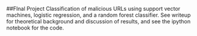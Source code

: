 ##FInal Project
Classification of malicious URLs using support vector machines, logistic regression, and a random forest classifier. See writeup for theoretical background and discussion of results, and see the ipython notebook for the code. 
